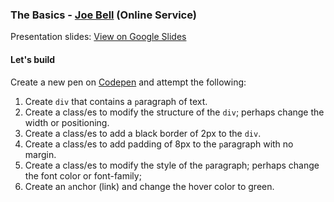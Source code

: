 ### The Basics - [Joe Bell](https://github.com/joebell93) (Online Service)

Presentation slides: [View on Google Slides](https://docs.google.com/presentation/d/17610-U-Go7lVWDeDYqHlgJ2AkFEsH6sMADlO1h6fn4A/edit?usp=sharing)

#### Let's build
Create a new pen on [Codepen](http://codepen.io/pen/?editors=110) and attempt the following:
  1. Create `div` that contains a `p`aragraph of text.
  2. Create a class/es to modify the structure of the `div`; perhaps change the width or positioning.
  3. Create a class/es to add a black border of 2px to the `div`.
  4. Create a class/es to add padding of 8px to the `p`aragraph with no margin.
  5. Create a class/es to modify the style of the `p`aragraph; perhaps change the font color or font-family;
  6. Create an `a`nchor (link) and change the hover color to green. 
